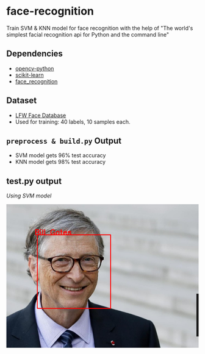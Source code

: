 # face-recognition
Train SVM &amp; KNN model for face recognition with the help of "The world's simplest facial recognition api for Python and the command line"

## Dependencies
- [opencv-python](https://pypi.org/project/opencv-python/)
- [scikit-learn](https://github.com/scikit-learn/scikit-learn)
- [face_recognition](https://github.com/ageitgey/face_recognition)

## Dataset
- [LFW Face Database](http://vis-www.cs.umass.edu/lfw/)
- Used for training: 40 labels, 10 samples each.

## `preprocess & build.py` Output 
- SVM model gets 96% test accuracy
- KNN model gets 98% test accuracy

## test.py output
*Using SVM model*

![BillGates2](https://github.com/madeyoga/face-recognition/blob/master/output/output2.png)
